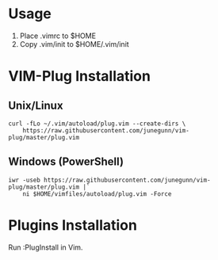 # Usage
1. Place .vimrc to $HOME  
1. Copy .vim/init to $HOME/.vim/init

# VIM-Plug Installation
## Unix/Linux
```
curl -fLo ~/.vim/autoload/plug.vim --create-dirs \
    https://raw.githubusercontent.com/junegunn/vim-plug/master/plug.vim
```

## Windows (PowerShell)
```
iwr -useb https://raw.githubusercontent.com/junegunn/vim-plug/master/plug.vim |`
    ni $HOME/vimfiles/autoload/plug.vim -Force
```
# Plugins Installation
Run :PlugInstall in Vim.